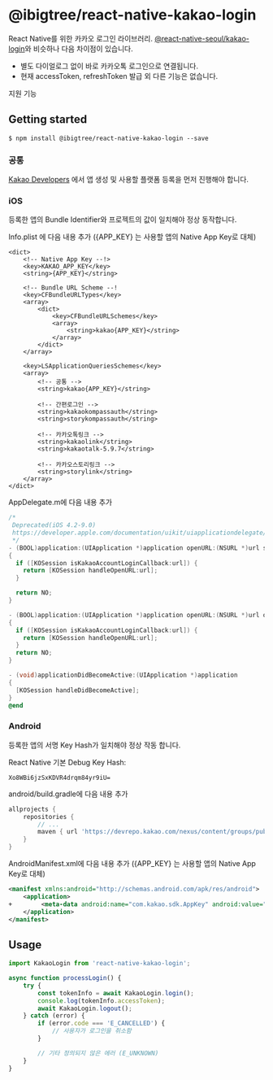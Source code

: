 # @ibigtree/react-native-kakao-login

React Native를 위한 카카오 로그인 라이브러리. [@react-native-seoul/kakao-login](https://github.com/react-native-seoul/react-native-kakao-login)와 비슷하나 다음 차이점이 있습니다.

* 별도 다이얼로그 없이 바로 카카오톡 로그인으로 연결됩니다.
* 현재 accessToken, refreshToken 발급 외 다른 기능은 없습니다.

지원 기능

## Getting started

`$ npm install @ibigtree/react-native-kakao-login --save`


### 공통

[Kakao Developers](https://developers.kakao.com) 에서 앱 생성 및 사용할 플랫폼 등록을 먼저 진행해야 합니다.

### iOS

등록한 앱의 Bundle Identifier와 프로젝트의 값이 일치해야 정상 동작합니다.


Info.plist 에 다음 내용 추가 ({APP_KEY} 는 사용할 앱의 Native App Key로 대체)

```plist
<dict>
    <!-- Native App Key --!>
	<key>KAKAO_APP_KEY</key>
	<string>{APP_KEY}</string>

    <!-- Bundle URL Scheme --!
	<key>CFBundleURLTypes</key>
	<array>
		<dict>
			<key>CFBundleURLSchemes</key>
			<array>
				<string>kakao{APP_KEY}</string>
			</array>
		</dict>
	</array>

	<key>LSApplicationQueriesSchemes</key>
	<array>
        <!-- 공통 -->
		<string>kakao{APP_KEY}</string>

        <!-- 간편로그인 -->
		<string>kakaokompassauth</string>
		<string>storykompassauth</string>

        <!-- 카카오톡링크 -->
		<string>kakaolink</string>
		<string>kakaotalk-5.9.7</string>

        <!-- 카카오스토리링크 -->
		<string>storylink</string>
	</array>
</dict>
```

AppDelegate.m에 다음 내용 추가

```objective-c
/*
 Deprecated(iOS 4.2-9.0)
 https://developer.apple.com/documentation/uikit/uiapplicationdelegate/1623073-application?language=objc
 */
- (BOOL)application:(UIApplication *)application openURL:(NSURL *)url sourceApplication:(NSString *)sourceApplication annotation:(id)annotation
{
  if ([KOSession isKakaoAccountLoginCallback:url]) {
    return [KOSession handleOpenURL:url];
  }

  return NO;
}

- (BOOL)application:(UIApplication *)application openURL:(NSURL *)url options:(NSDictionary<NSString *,id> *)options
{
  if ([KOSession isKakaoAccountLoginCallback:url]) {
    return [KOSession handleOpenURL:url];
  }
  return NO;
}

- (void)applicationDidBecomeActive:(UIApplication *)application
{
  [KOSession handleDidBecomeActive];
}
@end
```

### Android

등록한 앱의 서명 Key Hash가 일치해야 정상 작동 합니다.

React Native 기본 Debug Key Hash:
```
Xo8WBi6jzSxKDVR4drqm84yr9iU=
```

android/build.gradle에 다음 내용 추가

```groovy
allprojects {
    repositories {
        // ...
        maven { url 'https://devrepo.kakao.com/nexus/content/groups/public/' }
    }
}
```

AndroidManifest.xml에 다음 내용 추가 ({APP_KEY} 는 사용할 앱의 Native App Key로 대체)

```xml
<manifest xmlns:android="http://schemas.android.com/apk/res/android">
    <application>
+        <meta-data android:name="com.kakao.sdk.AppKey" android:value="{APP_KEY}" />
    </application>
</manifest>
```

## Usage
```javascript
import KakaoLogin from 'react-native-kakao-login';

async function processLogin() {
    try {
        const tokenInfo = await KakaoLogin.login();
        console.log(tokenInfo.accessToken);
        await KakaoLogin.logout();
    } catch (error) {
        if (error.code === 'E_CANCELLED') {
            // 사용자가 로그인을 취소함
        }

        // 기타 정의되지 않은 에러 (E_UNKNOWN)
    }
}
```
